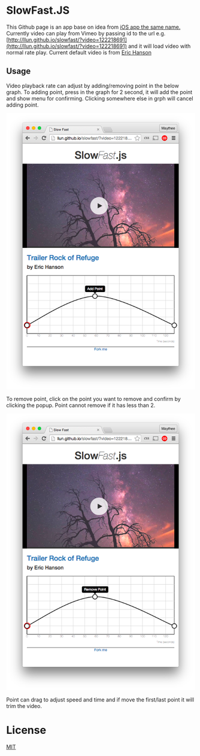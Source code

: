 # SlowFast.JS

This Github page is an app base on idea from [iOS app the same name.](http://www.studioneat.com/products/slowfast) 
Currently video can play from Vimeo by passing id to the url e.g. [http://llun.github.io/slowfast/?video=122218691](http://llun.github.io/slowfast/?video=122218691) and it will load video with normal rate play. Current default video is from [Eric Hanson](https://vimeo.com/122218691)

## Usage

Video playback rate can adjust by adding/removing point in the below graph. To adding point, press in the graph for 2 second, it will
add the point and show menu for confirming. Clicking somewhere else in grph will cancel adding point.

![Adding point](img/demo_add_point.png)

To remove point, click on the point you want to remove and confirm by clicking the popup. Point cannot remove if it has less than 2.

![Adding point](img/demo_remove_point.png)

Point can drag to adjust speed and time and if move the first/last point it will trim the video.

# License

[MIT](http://llun.mit-license.org/)